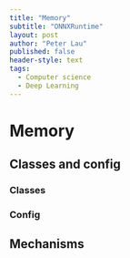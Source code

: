 ```yaml
---
title: "Memory"
subtitle: "ONNXRuntime"
layout: post
author: "Peter Lau"
published: false
header-style: text
tags:
  - Computer science
  - Deep Learning
---
```


# Memory

## Classes and config

### Classes

### Config

## Mechanisms
